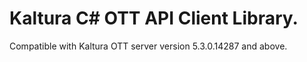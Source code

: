 # Kaltura C# OTT API Client Library.
Compatible with Kaltura OTT server version 5.3.0.14287 and above.
